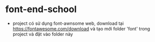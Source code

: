 # font-end-school
- project có sử dụng font-awnsome web, download tại https://fontawesome.com/download và tạo mới folder 'font' trong project và đặt vào folder này
